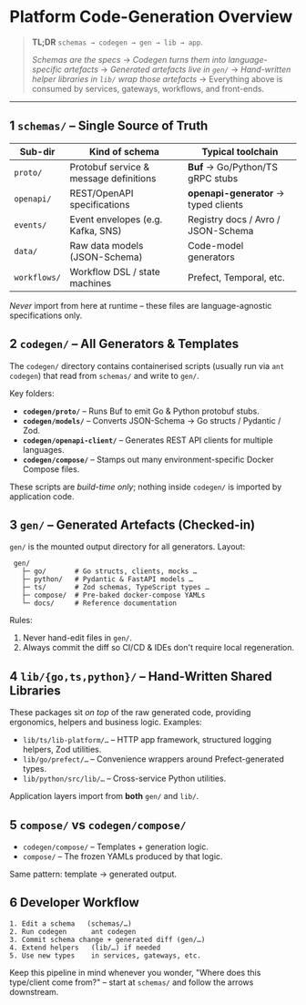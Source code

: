 # Platform Code-Generation Overview

> **TL;DR**  `schemas → codegen → gen → lib → app`.
>
> *Schemas are the specs* → *Codegen turns them into language-specific artefacts* → *Generated artefacts live in `gen/`* → *Hand-written helper libraries in `lib/` wrap those artefacts* → Everything above is consumed by services, gateways, workflows, and front-ends.

---

## 1  `schemas/` – Single Source of Truth

| Sub-dir | Kind of schema | Typical toolchain |
|---------|----------------|-------------------|
| `proto/` | Protobuf service & message definitions | **Buf** → Go/Python/TS gRPC stubs |
| `openapi/` | REST/OpenAPI specifications | **openapi-generator** → typed clients |
| `events/` | Event envelopes (e.g. Kafka, SNS) | Registry docs / Avro / JSON-Schema |
| `data/` | Raw data models (JSON-Schema) | Code-model generators |
| `workflows/` | Workflow DSL / state machines | Prefect, Temporal, etc. |

*Never* import from here at runtime – these files are language-agnostic specifications only.

## 2  `codegen/` – All Generators & Templates

The `codegen/` directory contains containerised scripts (usually run via `ant codegen`) that read from `schemas/` and write to `gen/`.

Key folders:

* **`codegen/proto/`** – Runs Buf to emit Go & Python protobuf stubs.
* **`codegen/models/`** – Converts JSON-Schema → Go structs / Pydantic / Zod.
* **`codegen/openapi-client/`** – Generates REST API clients for multiple languages.
* **`codegen/compose/`** – Stamps out many environment-specific Docker Compose files.

These scripts are *build-time only*; nothing inside `codegen/` is imported by application code.

## 3  `gen/` – Generated Artefacts (Checked-in)

`gen/` is the mounted output directory for all generators.  Layout:

```
 gen/
   ├─ go/       # Go structs, clients, mocks …
   ├─ python/   # Pydantic & FastAPI models …
   ├─ ts/       # Zod schemas, TypeScript types …
   ├─ compose/  # Pre-baked docker-compose YAMLs
   └─ docs/     # Reference documentation
```

Rules:

1. Never hand-edit files in `gen/`.
2. Always commit the diff so CI/CD & IDEs don't require local regeneration.

## 4  `lib/{go,ts,python}/` – Hand-Written Shared Libraries

These packages sit *on top* of the raw generated code, providing ergonomics, helpers and business logic.  Examples:

* `lib/ts/lib-platform/…` – HTTP app framework, structured logging helpers, Zod utilities.
* `lib/go/prefect/…` – Convenience wrappers around Prefect-generated types.
* `lib/python/src/lib/…` – Cross-service Python utilities.

Application layers import from **both** `gen/` and `lib/`.

## 5  `compose/` vs `codegen/compose/`

* `codegen/compose/` – Templates + generation logic.
* `compose/` – The frozen YAMLs produced by that logic.

Same pattern: template → generated output.

## 6  Developer Workflow

```text
1. Edit a schema   (schemas/…)
2. Run codegen      ant codegen
3. Commit schema change + generated diff (gen/…)
4. Extend helpers   (lib/…) if needed
5. Use new types    in services, gateways, etc.
```

Keep this pipeline in mind whenever you wonder, "Where does this type/client come from?" – start at `schemas/` and follow the arrows downstream.